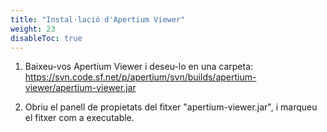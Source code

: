 ```yaml
---
title: "Instal·lació d'Apertium Viewer"
weight: 23
disableToc: true
---
```

1. Baixeu-vos Apertium Viewer i deseu-lo en una carpeta: https://svn.code.sf.net/p/apertium/svn/builds/apertium-viewer/apertium-viewer.jar

2. Obriu el panell de propietats del fitxer "apertium-viewer.jar", i marqueu el fitxer com a executable.
